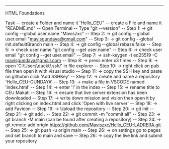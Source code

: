 ----------------------------------

HTML Foundations

Task
-- create a Folder and name it 'Hello_CEU"
-- create a File and name it "README.md"
-- Open Terminal
-- Type "git --version"
-- Step 1: -> git config --global user.name "Maviszxc"
-- Step 2: -> git config --global user.email "mavisgundaya@gmail.com"
-- Step 3: -> git config --global init.defaultBranch main
-- Step 4: -> git config --global rebase.false
-- Step 5: -> check user name "git config --get user.name"
-- Step 6: -> check user email "git config --get user.email"
-- Step 7: -> ssh-keygen -t ed25519 -C mavisgundaya@gmail.com
-- Step 8: -> press enter x3 times
-- Step 9: -> open 'C:\Users\duckt/.ssh/' in file explorer
-- Step 10: -> right click on pub file then open it with visual studio
-- Step 11: -> copy the SSH key and paste on githubm click 'Add SSHKey'
-- Step 12: -> create and name a repository 'Hello_CEU-GUNDAYA'
-- Step 13: -> make a file in VSCODE named 'index.html'
-- Step 14: -> enter '!' in the index
-- Step 15: -> rename title to CEU Makati
-- Step 16: -> ensure that live server extension has been downloaded
-- Step 17: -> write down mission and vision then open it by right clicking on index.html and click 'Open with live server'
-- Step 18: -> add Favicon <link rel="icon" href="img/CEU_Logo.jpg" type="image/x-icon">
-- Step 19: -> Upload the repository
-- Step 20: -> git init 
-- Step 21: -> git add .
-- Step 22: -> git commit -m "commit all"
-- Step 23: -> git branch -M main (can be found after creating a repository)
-- Step 24: -> git remote add origin https://github.com/Maviszxc/Hello_CEU-LADRERA.git
-- Step 25: -> git push -u origin main
-- Step 26: -> on settings go to pages and set branch to main and save
-- Step 26: -> copy the live link and submit your repository